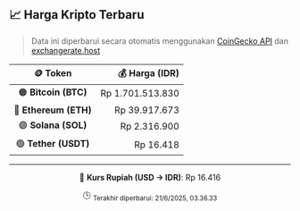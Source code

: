 

<!-- HARGA_KRIPTO -->
## 📈 Harga Kripto Terbaru

> Data ini diperbarui secara otomatis menggunakan [CoinGecko API](https://www.coingecko.com/) dan [exchangerate.host](https://exchangerate.host/)

<div align="center">

| 🪙 Token | 💰 Harga (IDR) |
|:------:|---------------:|
| 🟠 **Bitcoin (BTC)**   | Rp 1.701.513.830 |
| 🔵 **Ethereum (ETH)**  | Rp 39.917.673 |
| 🟣 **Solana (SOL)**    | Rp 2.316.900 |
| 🟢 **Tether (USDT)**   | Rp 16.418 |

---

💱 **Kurs Rupiah (USD → IDR)**: Rp 16.416

🕒 <sub>Terakhir diperbarui: 21/6/2025, 03.36.33</sub>

</div>
<!-- /HARGA_KRIPTO -->